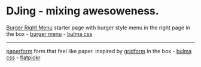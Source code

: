 # DJing - mixing awesoweness.

[Burger Right Menu](https://jingz.github.io/yourtemplates/burger-right-menu.html)
    starter page with burger style menu in the right page
    in the box
    - [burger menu](https://github.com/mblode/burger)
    - [bulma css](http://bulma.io)

---

[paperform](https://jingz.github.io/yourtemplates/paperform.html)
    form that feel like paper. inspired by [gridform](https://github.com/kumailht/gridforms)
    in the box
    - [bulma css](http://bulma.io)
    - [flatpickr](https://chmln.github.io/flatpickr/)
